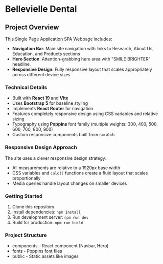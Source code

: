 # Bellevielle Dental

## Project Overview
This Single Page Application SPA Webpage includes:

* **Navigation Bar**: Main site navigation with links to Research, About Us, Education, and Products sections
* **Hero Section**: Attention-grabbing hero area with "SMILE BRIGHTER" headline.
* **Responsive Design**: Fully responsive layout that scales appropriately across different device sizes

### Technical Details

* Built with **React 19** and **Vite**
* Uses **Bootstrap** **5** for baseline styling
* Implements **React** **Router** for navigation
* Features completely responsive design using CSS variables and relative sizing
* Typography using **Poppins** font family (multiple weights: 300, 400, 500, 600, 700, 800, 900)
* Custom responsive components built from scratch

### Responsive Design Approach
The site uses a clever responsive design strategy:

* All measurements are relative to a 1920px base width
* CSS variables and `calc()` functions create a fluid layout that scales proportionally
* Media queries handle layout changes on smaller devices

### Getting Started
1. Clone this repository
2. Install dependencies: `npm install`
3. Run development server: `npm run dev`
4. Build for production: `npm run build`

### Project Structure
* components - React component (Navbar, Hero)
* fonts - Poppins font files
* public - Static assets like images